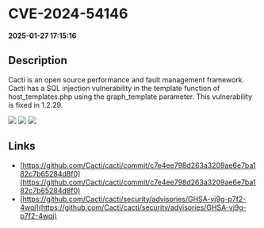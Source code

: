 # CVE-2024-54146

**2025-01-27 17:15:16**

## Description
Cacti is an open source performance and fault management framework. Cacti has a SQL injection vulnerability in the template function of host_templates.php using the graph_template parameter. This vulnerability is fixed in 1.2.29.

![](https://img.shields.io/static/v1?label=Score&message=7.6&color=red)
![](https://img.shields.io/static/v1?label=Severity&message=HIGH&color=red)
![](https://img.shields.io/static/v1?label=CWE&message=SQL&color=green)

## Links
- [https://github.com/Cacti/cacti/commit/c7e4ee798d263a3209ae6e7ba182c7b65284d8f0](https://github.com/Cacti/cacti/commit/c7e4ee798d263a3209ae6e7ba182c7b65284d8f0)
- [https://github.com/Cacti/cacti/security/advisories/GHSA-vj9g-p7f2-4wqj](https://github.com/Cacti/cacti/security/advisories/GHSA-vj9g-p7f2-4wqj)
